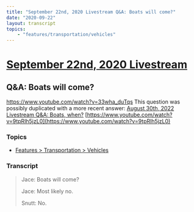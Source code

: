 ```yaml
---
title: "September 22nd, 2020 Livestream Q&A: Boats will come?"
date: "2020-09-22"
layout: transcript
topics:
    - "features/transportation/vehicles"
---
```

# [September 22nd, 2020 Livestream](../2020-09-22.md)
## Q&A: Boats will come?
https://www.youtube.com/watch?v=33wha_duTqs
This question was possibly duplicated with a more recent answer: [August 30th, 2022 Livestream Q&A: Boats, when?](./yt-9tpRlh5jzL0.md) [https://www.youtube.com/watch?v=9tpRlh5jzL0](https://www.youtube.com/watch?v=9tpRlh5jzL0)


### Topics
* [Features > Transportation > Vehicles](../topics/features/transportation/vehicles.md)

### Transcript

> Jace: Boats will come?
>
> Jace: Most likely no.
>
> Snutt: No.
